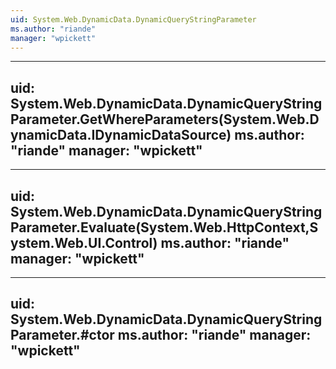 ```yaml
---
uid: System.Web.DynamicData.DynamicQueryStringParameter
ms.author: "riande"
manager: "wpickett"
---
```


---
uid: System.Web.DynamicData.DynamicQueryStringParameter.GetWhereParameters(System.Web.DynamicData.IDynamicDataSource)
ms.author: "riande"
manager: "wpickett"
---

---
uid: System.Web.DynamicData.DynamicQueryStringParameter.Evaluate(System.Web.HttpContext,System.Web.UI.Control)
ms.author: "riande"
manager: "wpickett"
---

---
uid: System.Web.DynamicData.DynamicQueryStringParameter.#ctor
ms.author: "riande"
manager: "wpickett"
---
